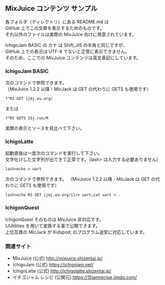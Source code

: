 ## MixJuice コンテンツ サンプル

各フォルダ（ディレクトリ）にある README.md は\
GitHub 上でこの文章を表示するためのものです。\
それ以外のファイルは実際の MixJuice 向けに用意されています。

IchigoJam BASIC の カナ は Shift_JIS の半角と同じですが、\
GitHub 上での表示は UTF-8 でないと正常に表示できません。\
そのため、ここでの MixJuice コンテンツは英文表記にしています。

### IchigoJam BASIC

次のコマンドで参照できます。\
（MixJuice 1.2.2 以降・MicJack は GET の代わりに GETS も使用です）

```
?"MJ GET ijmj.eu.org/
```

または

```
?"MJ GETS 15j.run/M
```

実際の表示とソースを見比べて下さい。

### IchigoLatte

起動直後は一度次のコマンドを実行して下さい。\
文字化けした文字列が出てきて正常です。（lash> は入力する必要ありません）

```
lash>echo > uart
```

次のコマンドで参照できます。
（MixJuice 1.2.2 以降・MicJack は GET の代わりに GETS も使用です）

```
lash>echo MJ GET ijmj.eu.org/il/> uart;cat uart > .
```

### IchigonQuest

IchigonQuest そのものは MixJuice 非対応です。\
IJUtilities を用いて変換する事で公開できます。\
上位互換の MicJack が Kidspod; のプログラム送受に対応しています。

### 関連サイト

* MixJuice (公式) http://mixjuice.shizentai.jp/
* IchigoJam (公式) https://ichigojam.net/
* IchigoLatte (公式) http://ichigolatte.shizentai.jp/
* イチゴジャム レシピ (公開元) https://15jamrecipe.jimdo.com/


